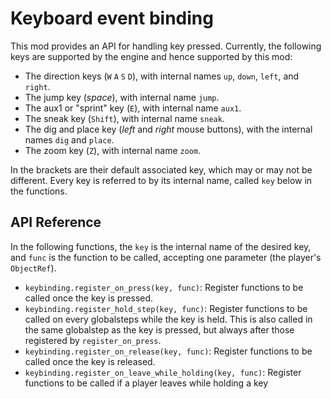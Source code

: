 # Keyboard event binding

This mod provides an API for handling key pressed. Currently, the following keys are supported by the engine and hence supported by this mod:

* The direction keys (`W` `A` `S` `D`), with internal names `up`, `down`, `left`, and `right`.
* The jump key (*space*), with internal name `jump`.
* The aux1 or "sprint" key (`E`), with internal name `aux1`.
* The sneak key (`Shift`), with internal name `sneak`.
* The dig and place key (*left* and *right* mouse buttons), with the internal names `dig` and `place`.
* The zoom key (`Z`), with internal name `zoom`.

In the brackets are their default associated key, which may or may not be different. Every key is referred to by its internal name, called `key` below in the functions.

## API Reference

In the following functions, the `key` is the internal name of the desired key, and `func` is the function to be called, accepting one parameter (the player's `ObjectRef`).

* `keybinding.register_on_press(key, func)`: Register functions to be called once the key is pressed.
* `keybinding.register_hold_step(key, func)`: Register functions to be called on every globalsteps while the key is held. This is also called in the same globalstep as the key is pressed, but always after those registered by `register_on_press`.
* `keybinding.register_on_release(key, func)`: Register functions to be called once the key is released.
* `keybinding.register_on_leave_while_holding(key, func)`: Register functions to be called if a player leaves while holding a key